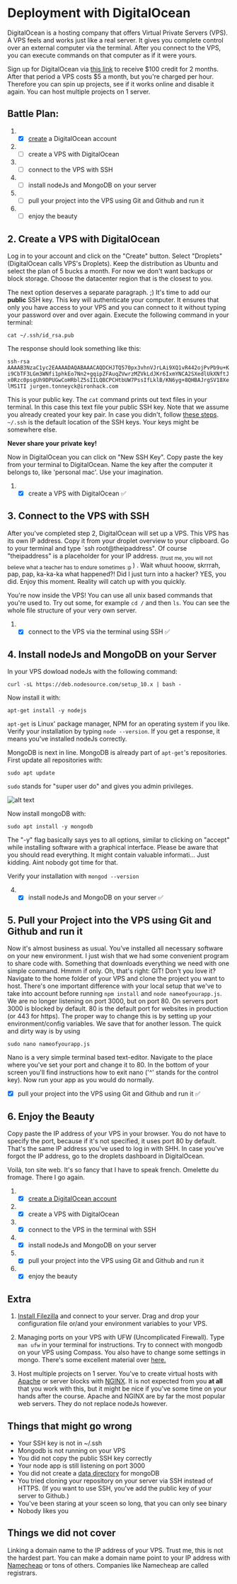 # Deployment with DigitalOcean

DigitalOcean is a hosting company that offers Virtual Private Servers (VPS). A VPS feels and works just like a real server. It gives you complete control over an external computer via the terminal. After you connect to the VPS, you can execute commands on that computer as if it were yours. 

Sign up for DigitalOcean via [this link](https://m.do.co/c/40f2831c48f4) to receive $100 credit for 2 months. After that period a VPS costs $5 a month, but you're charged per hour. Therefore you can spin up projects, see if it works online and disable it again. You can host multiple projects on 1 server.

## Battle Plan:
1. - [x] [create](https://m.do.co/c/40f2831c48f4) a DigitalOcean account
2. - [ ] create a VPS with DigitalOcean
3. - [ ] connect to the VPS with SSH
4. - [ ] install nodeJs and MongoDB on your server
5. - [ ] pull your project into the VPS using Git and Github and run it
6. - [ ] enjoy the beauty

## 2. Create a VPS with DigitalOcean

Log in to your account and click on the "Create" button. Select "Droplets" (DigitalOcean calls VPS's Droplets). Keep the distribution as Ubuntu and select the plan of 5 bucks a month. For now we don't want backups or block storage. Choose the datacenter region that is the closest to you. 

The next option deserves a separate paragraph. ;) It's time to add our **public** SSH key. This key will authenticate your computer. It ensures that only you have access to your VPS and you can connect to it without typing your password over and over again. Execute the following command in your terminal: <br>

```cat ~/.ssh/id_rsa.pub```<br>

The response should look something like this: <br>

```ssh-rsa AAAAB3NzaC1yc2EAAAADAQABAAACAQDCHJTQ570px3vhnVJrLAi9XQ1vR442ojPvPb9u+Ki9CbTF3LGm3WNfi1phkEo7Nn2+gqipZFAuqZVwrzMZVkLdJKr6IxmYNCA2SXedlUkXNftJx0Rzc0psgUh9DPUGwCoHRblZ5sIILQBCPCHtbUW7PssIfLklB/KN6yg+8QHBAJrgSV18XelMS1TI jurgen.tonneyck@ironhack.com```<br>

This is your public key. The `cat` command prints out text files in your terminal. In this case this text file your public SSH key. Note that we assume you already created your key pair. In case you didn't, follow [these steps](https://www.digitalocean.com/docs/droplets/how-to/add-ssh-keys/create-with-openssh/). `~/.ssh` is the default location of the SSH keys. Your keys might be somewhere else. 

**Never share your** __**private**__ **key!**

Now in DigitalOcean you can click on "New SSH Key". Copy paste the key from your terminal to DigitalOcean. Name the key after the computer it belongs to, like 'personal mac'. Use your imagination.

1. - [x] create a VPS with DigitalOcean :white_check_mark:

## 3. Connect to the VPS with SSH

After you've completed step 2, DigitalOcean will set up a VPS. This VPS has its own IP address. Copy it from your droplet overview to your clipboard. Go to your terminal and type `ssh root@theipaddress". Of course "theipaddress" is a placeholder for your IP address. <sub>(trust me, you will not believe what a teacher has to endure sometimes :p </sub>) . Wait whuut hooow, skrrrah, pap, pap, ka-ka-ka what happened?! Did I just turn into a hacker? YES, you did. Enjoy this moment. Reality will catch up with you quickly.

You're now inside the VPS! You can use all unix based commands that you're used to. Try out some, for example `cd /` and then `ls`. You can see the whole file structure of your very own server.

1. - [x] connect to the VPS via the terminal using SSH :white_check_mark:

## 4. Install nodeJs and MongoDB on your Server

In your VPS dowload nodeJs with the following command: 

```curl -sL https://deb.nodesource.com/setup_10.x | bash -```

Now install it with: 

```apt-get install -y nodejs``` 

`apt-get` is Linux' package manager, NPM for an operating system if you like. Verify your installation by typing `node --version`. If you get a response, it means you've installed nodeJs correctly.

MongoDB is next in line. MongoDB is already part of `apt-get`'s repositories. First update all repositories with:

```sudo apt update```

`sudo` stands for "super user do" and gives you admin privileges. <br>

![alt text](./sandwich.png)<br>

Now install mongoDB with:

```sudo apt install -y mongodb```

The "-y" flag basically says yes to all options, similar to clicking on "accept" while installing software with a graphical interface. Please be aware that you should read everything. It might contain valuable informati... Just kidding. Aint nobody got time for that. 

Verify your installation with `mongod --version`

4. - [x] install nodeJs and MongoDB on your server    :white_check_mark:

## 5. Pull your Project into the VPS using Git and Github and run it

Now it's almost business as usual. You've installed all necessary software on your new environment. I just wish that we had some convenient program to share code with. Something that downloads everything we need with one simple command. Hmmm if only. Oh, that's right: GIT! Don't you love it? Navigate to the home folder of your VPS and clone the project you want to host. There's one important difference with your local setup that we've to take into account before running `npm install` and `node nameofyourapp.js`. We are no longer listening on port 3000, but on port 80. On servers port 3000 is blocked by default. 80 is the default port for websites in production (or 443 for https). The proper way to change this is by setting up your environment/config variables. We save that for another lesson. The quick and dirty way is by using 

```sudo nano nameofyourapp.js```

Nano is a very simple terminal based text-editor. Navigate to the place where you've set your port and change it to 80. In the bottom of your screen you'll find instructions how to exit nano ('^' stands for the control key). Now run your app as you would do normally.

- [x] pull your project into the VPS using Git and Github and run it :white_check_mark:

## 6. Enjoy the Beauty
Copy paste the IP address of your VPS in your browser. You do not have to specify the port, because if it's not specified, it uses port 80 by default. That's the same IP address you've used to log in with SHH. In case you've forgot the IP address, go to the droplets dashboard in DigitalOcean. 

Voilà, ton site web. It's so fancy that I have to speak french. Omelette du fromage. There I go again.

1. - [x] [create a DigitalOcean account](https://m.do.co/c/40f2831c48f4)
2. - [x] create a VPS with DigitalOcean 
3. - [x] connect to the VPS in the terminal with SSH
4. - [x] install nodeJs and MongoDB on your server
5. - [x] pull your project into the VPS using Git and Github and run it
6. - [x] enjoy the beauty
  
## Extra 

1.  [Install Filezilla](https://filezilla-project.org/) and connect to your server. Drag and drop your configuration file or/and your environment variables to your VPS. 

2. Managing ports on your VPS with UFW (Uncomplicated Firewall). Type `man ufw` in your terminal for instructions. Try to connect with mongodb on your VPS using Compass. You also have to change some settings in mongo. There's some excellent material over [here.](http://lmgtfy.com/?q=mongodb+enable+external+access)

3. Host multiple projects on 1 server. You've to create virtual hosts with [Apache](https://httpd.apache.org/) or server blocks with [NGINX](https://www.nginx.com). It is not expected from you **at all** that you work with this, but it might be nice if you've some time on your hands after the course. Apache and NGINX are by far the most popular web servers. They do not replace nodeJs however. 

## Things that might go wrong
* Your SSH key is not in ~/.ssh
* Mongodb is not running on your VPS
* You did not copy the public SSH key correctly
* Your node app is still listening on port 3000
* You did not create a [data directory](https://stackoverflow.com/questions/7948789/mongod-complains-that-there-is-no-data-db-folder) for mongoDB
* You tried cloning your repository on your server via SSH instead of HTTPS. (If you want to use SSH, you've add the public key of your server to Github.)
* You've been staring at your sceen so long, that you can only see binary
* Nobody likes you

## Things we did not cover
Linking a domain name to the IP address of your VPS. Trust me, this is not the hardest part. You can make a domain name point to your IP address with [Namecheap](http://www.dpbolvw.net/click-8951478-13552301) or tons of others. Companies like Namecheap are called registrars.